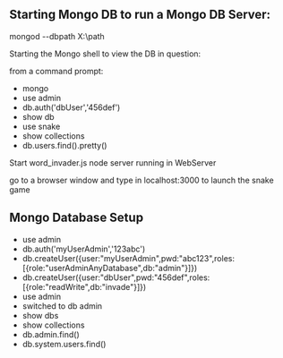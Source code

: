 ## Starting Mongo DB to run a Mongo DB Server:

mongod --dbpath X:\path

Starting the Mongo shell to view the DB in question:

from a command prompt:

- mongo
- use admin
- db.auth('dbUser','456def')
- show db
- use snake
- show collections
- db.users.find().pretty()


 Start word_invader.js node server running in WebServer

 go to a browser window and type in localhost:3000 to launch the snake game

## Mongo Database Setup

- use admin
- db.auth('myUserAdmin','123abc')
- db.createUser({user:"myUserAdmin",pwd:"abc123",roles:[{role:"userAdminAnyDatabase",db:"admin"}]})
- db.createUser({user:"dbUser",pwd:"456def",roles:[{role:"readWrite",db:"invade"}]})
- use admin
- switched to db admin
- show dbs
- show collections
- db.admin.find()
- db.system.users.find()



